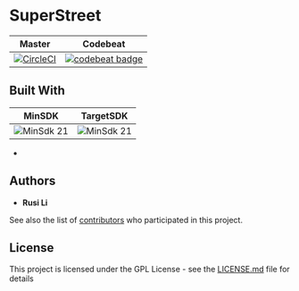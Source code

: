# SuperStreet

|Master|Codebeat|
|------|--------|
[![CircleCI](https://circleci.com/gh/rusili/SuperStreet/tree/master.svg?style=shield)](https://circleci.com/gh/rusili/SuperStreet/tree/master)|[![codebeat badge](https://codebeat.co/badges/1d3c8db7-a647-49ba-93c6-fff6bb6866ea)](https://codebeat.co/projects/github-com-rusili-superstreet-master)

## Built With

|MinSDK|TargetSDK|
|------|---------|
![MinSdk 21](https://img.shields.io/badge/MinSDK-21-lightgray.svg)|![MinSdk 21](https://img.shields.io/badge/TargetSDK-28-lightgray.svg)

*

## Authors

* **Rusi Li**

See also the list of [contributors](https://github.com/your/project/contributors) who participated in this project.

## License

This project is licensed under the GPL License - see the [LICENSE.md](LICENSE.md) file for details

